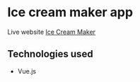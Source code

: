 # Ice cream maker app

Live website [Ice Cream Maker](https://ice-cream-maker122.netlify.app)

## Technologies used

- Vue.js
